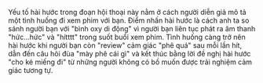 Yếu tố hài hước trong đoạn hội thoại này nằm ở cách người diễn giả mô tả một tình huống đi xem phim với bạn. Điểm nhấn hài hước là cách anh ta so sánh người bạn với "bình oxy di động" vì người bạn liên tục phát ra âm thanh "hức...hức" và "hítttt" trong suốt buổi xem phim. Tình huống càng trở nên hài hước khi người bạn còn "review" cảm giác "phê quá" sau mỗi lần hít, dẫn đến câu hỏi đùa "mày phê cái gì" và kết thúc bằng lời đề nghị hài hước "cho ké miếng đi" từ những người không có bồ muốn được trải nghiệm cảm giác tương tự.
